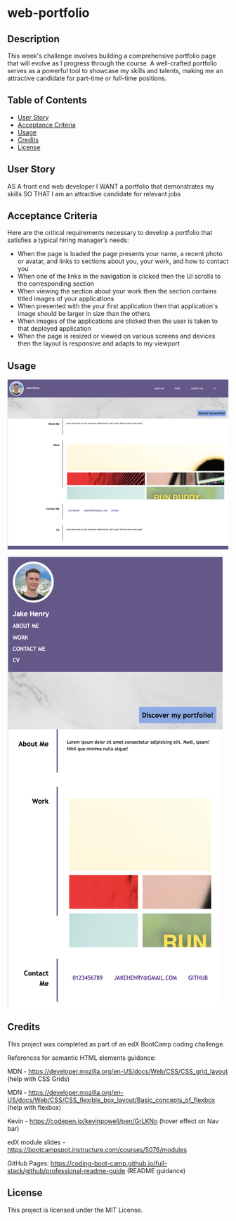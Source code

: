 # web-portfolio

## Description

This week's challenge involves building a comprehensive portfolio page that will evolve as I progress through the course. A well-crafted portfolio serves as a powerful tool to showcase my skills and talents, making me an attractive candidate for part-time or full-time positions.

## Table of Contents

- [User Story](#user-story)
- [Acceptance Criteria](#acceptance-criteria)
- [Usage](#usage)
- [Credits](#credits)
- [License](#license)

## User Story

AS A front end web developer
I WANT a portfolio that demonstrates my skills
SO THAT I am an attractive candidate for relevant jobs

## Acceptance Criteria

Here are the critical requirements necessary to develop a portfolio that satisfies a typical hiring manager’s needs:

* When the page is loaded the page presents your name, a recent photo or avatar, and links to sections about you, your work, and how to contact you
* When one of the links in the navigation is clicked then the UI scrolls to the corresponding section
* When viewing the section about your work then the section contains titled images of your applications
* When presented with the your first application then that application's image should be larger in size than the others
* When images of the applications are clicked then the user is taken to that deployed application
* When the page is resized or viewed on various screens and devices then the layout is responsive and adapts to my viewport


## Usage

 ![Screenshot of desktop (large screen)](./assets/images/SS5.png)

 ![Screenshot of mobile view (small screen)](./assets/images/SS6.png)

## Credits

This project was completed as part of an edX BootCamp coding challenge.

References for semantic HTML elements guidance: 

MDN - https://developer.mozilla.org/en-US/docs/Web/CSS/CSS_grid_layout (help with CSS Grids)

MDN - https://developer.mozilla.org/en-US/docs/Web/CSS/CSS_flexible_box_layout/Basic_concepts_of_flexbox (help with flexbox)

Kevin - https://codepen.io/kevinpowell/pen/GrLKNo (hover effect on Nav bar)

edX module slides - https://bootcampspot.instructure.com/courses/5076/modules

GitHub Pages: https://coding-boot-camp.github.io/full-stack/github/professional-readme-guide (README guidance)

## License

This project is licensed under the MIT License.
